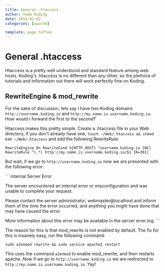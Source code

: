 ```yaml
---
title: General .htaccess
author: Team Koding
date: 2014-02-02
categories: [apache]

template: page.toffee
---
```


# General .htaccess

Htaccess is a pretty well understood and standard feature among web hosts. Koding's .htaccess is no different than any other, so the plethora of tutorials and information out there will work perfectly fine on Koding.

## RewriteEngine & mod_rewrite

For the sake of discussion, lets say I have two Koding domains 
`http://username.koding.io` and `http://my.name.is.username.koding.io`.  
How would I forward the first to the second?

Htaccess makes this pretty simple. Create a .htaccess file in your Web directory, if you don't already have one, `touch ~/Web/.htaccess && chmod 644 ~/Web/.htaccess` and add the following RewriteRule:

`RewriteEngine On RewriteCond %{HTTP_HOST} ^username.koding.io [NC] 
RewriteRule ^(.*) http://my.name.is.username.koding.io/$1 [R=301]`

But wait, if we go to `http://username.koding.io` now we are presented 
with the following error:

``\` Internal Server Error

The server encountered an internal error or misconfiguration and was unable to complete your request.

Please contact the server administrator, webmaster@localhost and inform them of the time the error occurred, and anything you might have done that may have caused the error.

More information about this error may be available in the server error log. ``\`

The reason for this is that mod_rewrite is not enabled by default. The fix for this is insanely easy, run the following command:

`sudo a2enmod rewrite && sudo service apache2 restart`

This uses the command `a2enmod` to enable mod_rewrite, and then restarts 
apache. Now if we go to `http://username.koding.io` we are redirected to 
`http://my.name.is.username.koding.io`. Yay!
